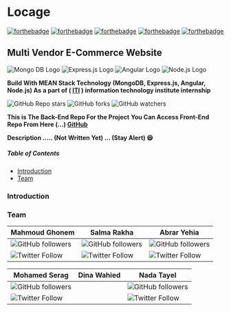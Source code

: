 # Locage

 [![forthebadge](https://forthebadge.com/images/badges/built-by-developers.svg)](https://forthebadge.com) [![forthebadge](https://forthebadge.com/images/badges/made-with-javascript.svg)](https://forthebadge.com) [![forthebadge](https://forthebadge.com/images/badges/contains-tasty-spaghetti-code.svg)](https://forthebadge.com) [![forthebadge](https://forthebadge.com/images/badges/open-source.svg)](https://forthebadge.com) [![forthebadge](https://forthebadge.com/images/badges/built-with-love.svg)](https://forthebadge.com)

## Multi Vendor E-Commerce Website

![Mongo DB Logo](https://img.shields.io/badge/-MongoDB-green) ![Express.js Logo](https://img.shields.io/badge/-Express.js-lightgrey) ![Angular Logo](https://img.shields.io/badge/-Angular-red) ![Node.js Logo](https://img.shields.io/badge/-Node.js-brightgreen)

**Build With MEAN Stack Technology (MongoDB, Express.js, Angular, Node.js) As a part of ( [ITI](http://iti.gov.eg/iti/home) ) information technology institute internship**

![GitHub Repo stars](https://img.shields.io/github/stars/mahmoudghonem/Locage-BackEnd?style=social)  ![GitHub forks](https://img.shields.io/github/forks/mahmoudghonem/Locage-BackEnd?style=social) ![GitHub watchers](https://img.shields.io/github/watchers/mahmoudghonem/Locage-BackEnd?style=social)

**This is The Back-End Repo For the Project**
**You Can Access Front-End Repo From Here (...) [GitHub](http://)**

**Description ..... (Not Written Yet) ... (Stay Alert) :satisfied:**
##### Table of Contents  
* [Introduction](#introduction)
* [Team](#team)  

### Introduction


### Team


**Mahmoud Ghonem** | **Salma Rakha** | **Abrar Yehia** 
------------ | ------------ | ------------  
![GitHub followers](https://img.shields.io/github/followers/mahmoudghonem?style=social) | ![GitHub followers](https://img.shields.io/github/followers/salmarakha?style=social)  | ![GitHub followers](https://img.shields.io/github/followers/abraryahia?style=social) 
![Twitter Follow](https://img.shields.io/twitter/follow/mahmoudghonem28?style=social) | ![Twitter Follow](https://img.shields.io/twitter/follow/salmarakha75?style=social) | ![Twitter Follow](https://img.shields.io/twitter/follow/Abrar55208375?style=social)

**Mohamed Serag** | **Dina Wahied** | **Nada Tayel**
------------ | ------------ | ------------  
![GitHub followers](https://img.shields.io/github/followers/mohamedosamaserag?style=social) |  | ![GitHub followers](https://img.shields.io/github/followers/nadatayel?style=social) 
![Twitter Follow](https://img.shields.io/twitter/follow/dev_serag?style=social) |  | ![Twitter Follow](https://img.shields.io/twitter/follow/nada_tayel?style=social)




